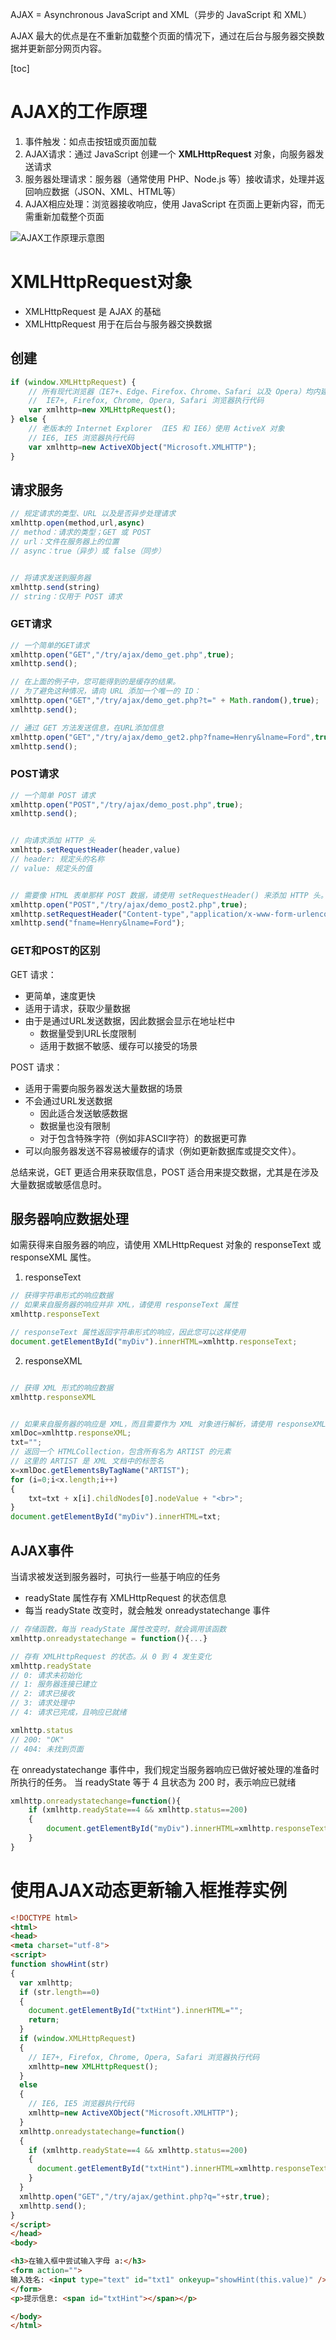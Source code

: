 
AJAX = Asynchronous JavaScript and XML（异步的 JavaScript 和 XML）

AJAX 最大的优点是在不重新加载整个页面的情况下，通过在后台与服务器交换数据并更新部分网页内容。

[toc]

# AJAX的工作原理

1. 事件触发：如点击按钮或页面加载
2. AJAX请求：通过 JavaScript 创建一个 **XMLHttpRequest** 对象，向服务器发送请求
3. 服务器处理请求：服务器（通常使用 PHP、Node.js 等）接收请求，处理并返回响应数据（JSON、XML、HTML等）
4. AJAX相应处理：浏览器接收响应，使用 JavaScript 在页面上更新内容，而无需重新加载整个页面

![AJAX工作原理示意图](assets/2025-03-02-13-46-48.png)


# XMLHttpRequest对象

- XMLHttpRequest 是 AJAX 的基础
- XMLHttpRequest 用于在后台与服务器交换数据

## 创建


```javascript
if (window.XMLHttpRequest) {
    // 所有现代浏览器（IE7+、Edge、Firefox、Chrome、Safari 以及 Opera）均内建 XMLHttpRequest 对象
    //  IE7+, Firefox, Chrome, Opera, Safari 浏览器执行代码
    var xmlhttp=new XMLHttpRequest();
} else {
    // 老版本的 Internet Explorer （IE5 和 IE6）使用 ActiveX 对象
    // IE6, IE5 浏览器执行代码
    var xmlhttp=new ActiveXObject("Microsoft.XMLHTTP");
}
```


## 请求服务


```javascript
// 规定请求的类型、URL 以及是否异步处理请求
xmlhttp.open(method,url,async)
// method：请求的类型；GET 或 POST
// url：文件在服务器上的位置
// async：true（异步）或 false（同步）


// 将请求发送到服务器
xmlhttp.send(string)
// string：仅用于 POST 请求
```

### GET请求

```javascript
// 一个简单的GET请求
xmlhttp.open("GET","/try/ajax/demo_get.php",true);
xmlhttp.send();

// 在上面的例子中，您可能得到的是缓存的结果。
// 为了避免这种情况，请向 URL 添加一个唯一的 ID：
xmlhttp.open("GET","/try/ajax/demo_get.php?t=" + Math.random(),true);
xmlhttp.send();

// 通过 GET 方法发送信息，在URL添加信息
xmlhttp.open("GET","/try/ajax/demo_get2.php?fname=Henry&lname=Ford",true);
xmlhttp.send();
```




### POST请求

```javascript
// 一个简单 POST 请求
xmlhttp.open("POST","/try/ajax/demo_post.php",true);
xmlhttp.send();

```

```javascript

// 向请求添加 HTTP 头
xmlhttp.setRequestHeader(header,value)
// header: 规定头的名称
// value: 规定头的值


// 需要像 HTML 表单那样 POST 数据，请使用 setRequestHeader() 来添加 HTTP 头。然后在 send() 方法中规定您希望发送的数据
xmlhttp.open("POST","/try/ajax/demo_post2.php",true);
xmlhttp.setRequestHeader("Content-type","application/x-www-form-urlencoded");
xmlhttp.send("fname=Henry&lname=Ford");
```




### GET和POST的区别

GET 请求：
- 更简单，速度更快
- 适用于请求，获取少量数据
- 由于是通过URL发送数据，因此数据会显示在地址栏中
    - 数据量受到URL长度限制
    - 适用于数据不敏感、缓存可以接受的场景

POST 请求：
- 适用于需要向服务器发送大量数据的场景
- 不会通过URL发送数据
    - 因此适合发送敏感数据
    - 数据量也没有限制
    - 对于包含特殊字符（例如非ASCII字符）的数据更可靠
- 可以向服务器发送不容易被缓存的请求（例如更新数据库或提交文件）。

总结来说，GET 更适合用来获取信息，POST 适合用来提交数据，尤其是在涉及大量数据或敏感信息时。


## 服务器响应数据处理

如需获得来自服务器的响应，请使用 XMLHttpRequest 对象的 responseText 或 responseXML 属性。

1. responseText

```javascript
// 获得字符串形式的响应数据
// 如果来自服务器的响应并非 XML，请使用 responseText 属性
xmlhttp.responseText 

// responseText 属性返回字符串形式的响应，因此您可以这样使用
document.getElementById("myDiv").innerHTML=xmlhttp.responseText;
```


2. responseXML

```javascript

// 获得 XML 形式的响应数据
xmlhttp.responseXML


// 如果来自服务器的响应是 XML，而且需要作为 XML 对象进行解析，请使用 responseXML 属性
xmlDoc=xmlhttp.responseXML;
txt="";
// 返回一个 HTMLCollection，包含所有名为 ARTIST 的元素
// 这里的 ARTIST 是 XML 文档中的标签名
x=xmlDoc.getElementsByTagName("ARTIST");
for (i=0;i<x.length;i++)
{
    txt=txt + x[i].childNodes[0].nodeValue + "<br>";
}
document.getElementById("myDiv").innerHTML=txt;
```

## AJAX事件

当请求被发送到服务器时，可执行一些基于响应的任务
- readyState 属性存有 XMLHttpRequest 的状态信息
- 每当 readyState 改变时，就会触发 onreadystatechange 事件

```javascript
// 存储函数，每当 readyState 属性改变时，就会调用该函数
xmlhttp.onreadystatechange = function(){...}

// 存有 XMLHttpRequest 的状态。从 0 到 4 发生变化
xmlhttp.readyState
// 0: 请求未初始化
// 1: 服务器连接已建立
// 2: 请求已接收
// 3: 请求处理中
// 4: 请求已完成，且响应已就绪

xmlhttp.status
// 200: "OK"
// 404: 未找到页面
```


在 onreadystatechange 事件中，我们规定当服务器响应已做好被处理的准备时所执行的任务。
当 readyState 等于 4 且状态为 200 时，表示响应已就绪
```javascript
xmlhttp.onreadystatechange=function(){
    if (xmlhttp.readyState==4 && xmlhttp.status==200)
    {
        document.getElementById("myDiv").innerHTML=xmlhttp.responseText;
    }
}
```



# 使用AJAX动态更新输入框推荐实例

```html
<!DOCTYPE html>
<html>
<head>
<meta charset="utf-8">
<script>
function showHint(str)
{
  var xmlhttp;
  if (str.length==0)
  { 
    document.getElementById("txtHint").innerHTML="";
    return;
  }
  if (window.XMLHttpRequest)
  {
    // IE7+, Firefox, Chrome, Opera, Safari 浏览器执行代码
    xmlhttp=new XMLHttpRequest();
  }
  else
  {
    // IE6, IE5 浏览器执行代码
    xmlhttp=new ActiveXObject("Microsoft.XMLHTTP");
  }
  xmlhttp.onreadystatechange=function()
  {
    if (xmlhttp.readyState==4 && xmlhttp.status==200)
    {
      document.getElementById("txtHint").innerHTML=xmlhttp.responseText;
    }
  }
  xmlhttp.open("GET","/try/ajax/gethint.php?q="+str,true);
  xmlhttp.send();
}
</script>
</head>
<body>

<h3>在输入框中尝试输入字母 a:</h3>
<form action=""> 
输入姓名: <input type="text" id="txt1" onkeyup="showHint(this.value)" />
</form>
<p>提示信息: <span id="txtHint"></span></p> 

</body>
</html>
```
